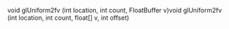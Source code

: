 void glUniform2fv (int location, int count, FloatBuffer v)void glUniform2fv (int location, int count, float[] v, int offset)